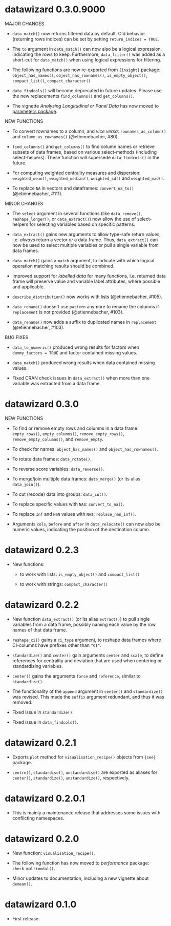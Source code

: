 # datawizard 0.3.0.9000

MAJOR CHANGES

* `data_match()` now returns filtered data by default. Old behavior (returning 
  rows indices) can be set by setting `return_indices = TRUE`.

* The `to` argument in `data_match()` can now also be a logical expression, 
  indicating the rows to keep. Furthermore, `data_filter()` was added as a
  short-cut for `data_match()` when using logical expressions for filtering.

* The following functions are now re-exported from `{insight}` package:
  `object_has_names()`, `object_has_rownames()`, `is_empty_object()`,
  `compact_list()`, `compact_character()`

* `data_findcols()` will become deprecated in future updates. Please use the
  new replacements `find_columns()` and `get_columns()`.

* The vignette *Analysing Longitudinal or Panel Data* has now moved to 
  [parameters package](https://easystats.github.io/parameters/articles/demean.html).

NEW FUNCTIONS

  * To convert rownames to a column, and *vice versa*: `rownames_as_column()` 
    and `column_as_rownames()` (@etiennebacher, #80).

  * `find_columns()` and `get_columns()` to find column names or retrieve
    subsets of data frames, based on various select-methods (including
    select-helpers). These function will supersede `data_findcols()` in the
    future.

  * For computing weighted centrality measures and dispersion: `weighted_mean()`,
    `weighted_median()`, `weighted_sd()` and `weighted_mad()`.
  
  * To replace `NA` in vectors and dataframes: `convert_na_to()` (@etiennebacher, #111).

MINOR CHANGES

  * The `select` argument in several functions (like `data_remove()`,
    `reshape_longer()`, or  `data_extract()`) now allow the use of select-helpers
    for selecting variables based on specific patterns.

  * `data_extract()` gains new arguments to allow type-safe return values,
    i.e. *always* return a vector *or* a data frame. Thus, `data_extract()`
    can now be used to select multiple variables or pull a single variable
    from data frames.

  * `data_match()` gains a `match` argument, to indicate with which logical
    operation matching results should be combined.

  * Improved support for *labelled data* for many functions, i.e. returned
    data frame will preserve value and variable label attributes, where
    possible and applicable.

  * `describe_distribution()` now works with lists (@etiennebacher, #105).

  * `data_rename()` doesn't use `pattern` anymore to rename the columns if
    `replacement` is not provided (@etiennebacher, #103).

  * `data_rename()` now adds a suffix to duplicated names in `replacement`
    (@etiennebacher, #103).

BUG FIXES

  * `data_to_numeric()` produced wrong results for factors when
    `dummy_factors = TRUE` and factor contained missing values.

  * `data_match()` produced wrong results when data contained missing values.

  * Fixed CRAN check issues in `data_extract()` when more than one variable
    was extracted from a data frame.

# datawizard 0.3.0

NEW FUNCTIONS

  * To find or remove empty rows and columns in a data frame: `empty_rows()`,
    `empty_columns()`, `remove_empty_rows()`, `remove_empty_columns()`, and
    `remove_empty`.

  * To check for names: `object_has_names()` and `object_has_rownames()`.

  * To rotate data frames: `data_rotate()`.

  * To reverse score variables: `data_reverse()`.

  * To merge/join multiple data frames: `data_merge()` (or its alias
    `data_join()`).

  * To cut (recode) data into groups: `data_cut()`.

  * To replace specific values with `NA`s: `convert_to_na()`.

  * To replace `Inf` and `NaN` values with `NA`s: `replace_nan_inf()`.

- Arguments `cols`, `before` and `after` in `data_relocate()` can now also be
  numeric values, indicating the position of the destination column.

# datawizard 0.2.3

- New functions:

  * to work with lists: `is_empty_object()` and `compact_list()`

  * to work with strings: `compact_character()`

# datawizard 0.2.2

- New function `data_extract()` (or its alias `extract()`) to pull single
  variables from a data frame, possibly naming each value by the row names of
  that data frame.

- `reshape_ci()` gains a `ci_type` argument, to reshape data frames where
  CI-columns have prefixes other than `"CI"`.

- `standardize()` and `center()` gain arguments `center` and `scale`, to define
  references for centrality and deviation that are used when centering or
  standardizing variables.

- `center()` gains the arguments `force` and `reference`, similar to
  `standardize()`.

- The functionality of the `append` argument in `center()` and `standardize()`
  was revised. This made the `suffix` argument redundant, and thus it was
  removed.

- Fixed issue in `standardize()`.

- Fixed issue in `data_findcols()`.

# datawizard 0.2.1

- Exports `plot` method for `visualisation_recipe()` objects from `{see}`
  package.

- `centre()`, `standardise()`, `unstandardise()` are exported as aliases for
  `center()`, `standardize()`, `unstandardize()`, respectively.

# datawizard 0.2.0.1

- This is mainly a maintenance release that addresses some issues with
  conflicting namespaces.

# datawizard 0.2.0

- New function: `visualisation_recipe()`.

- The following function has now moved to *performance* package:
  `check_multimodal()`.

- Minor updates to documentation, including a new vignette about `demean()`.

# datawizard 0.1.0

* First release.

